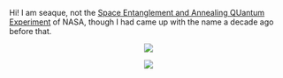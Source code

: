 Hi! I am seaque, not the [Space Entanglement and Annealing QUantum Experiment](https://www.jpl.nasa.gov/news/space-station-to-host-self-healing-quantum-communications-tech-demo) of NASA, though I had came up with the name a decade ago before that.
<p align="center">
    <img src="https://skillicons.dev/icons?i=git,js,flutter,bash,py,kotlin&perline=3"/>
</p>

<p align="center">    
  <a href="https://seaque.github.io/blog"><img src="https://img.shields.io/badge/Hugo-Blog-FF4088?style=for-the-badge&logo=hugo"/></a>
</p>
